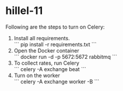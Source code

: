 # hillel-11

Following are the steps to turn on Celery:

<ol>
  <li>Install all requirements.<br>
    ```
    pip install -r requirements.txt
    ```
  </li>

  <li>Open the Docker container<br>
    ```
    docker run -d -p 5672:5672 rabbitmq
    ```
  </li>

  <li>To collect rates, run Celery<br>
    ```
    celery -A exchange beat
    ```
  </li>

  <li>Turn on the worker</li>
    ```
    celery -A exchange worker -B
    ```
</ol>
